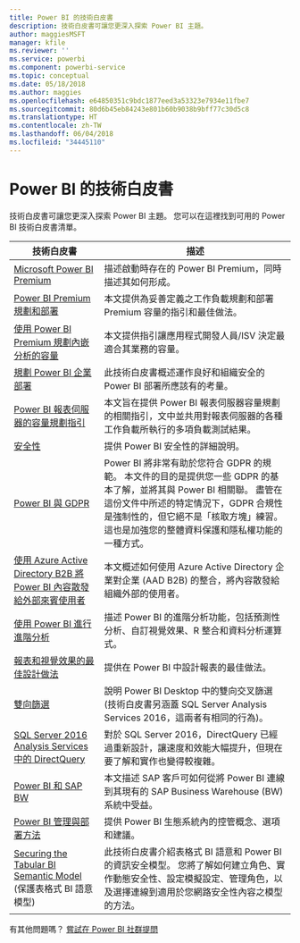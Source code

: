 ```yaml
---
title: Power BI 的技術白皮書
description: 技術白皮書可讓您更深入探索 Power BI 主題。
author: maggiesMSFT
manager: kfile
ms.reviewer: ''
ms.service: powerbi
ms.component: powerbi-service
ms.topic: conceptual
ms.date: 05/18/2018
ms.author: maggies
ms.openlocfilehash: e64850351c9bdc1877eed3a53323e7934e11fbe7
ms.sourcegitcommit: 80d6b45eb84243e801b60b9038b9bff77c30d5c8
ms.translationtype: HT
ms.contentlocale: zh-TW
ms.lasthandoff: 06/04/2018
ms.locfileid: "34445110"
---
```

# <a name="whitepapers-for-power-bi"></a>Power BI 的技術白皮書

技術白皮書可讓您更深入探索 Power BI 主題。 您可以在這裡找到可用的 Power BI 技術白皮書清單。

| 技術白皮書 | 描述 |
| --- | --- |
| [Microsoft Power BI Premium](https://aka.ms/pbipremiumwhitepaper) |描述啟動時存在的 Power BI Premium，同時描述其如何形成。 |
| [Power BI Premium 規劃和部署](https://aka.ms/Premium-Capacity-Planning-Deployment)| 本文提供為妥善定義之工作負載規劃和部署 Premium 容量的指引和最佳做法。|
| [使用 Power BI Premium 規劃內嵌分析的容量](https://aka.ms/pbiewhitepaper) |本文提供指引讓應用程式開發人員/ISV 決定最適合其業務的容量。 |
| [規劃 Power BI 企業部署](https://aka.ms/pbienterprisedeploy) |此技術白皮書概述運作良好和組織安全的 Power BI 部署所應該有的考量。 |
| [Power BI 報表伺服器的容量規劃指引](report-server/capacity-planning.md) |本文旨在提供 Power BI 報表伺服器容量規劃的相關指引，文中並共用對報表伺服器的各種工作負載所執行的多項負載測試結果。 |
| [安全性](service-admin-power-bi-security.md) |提供 Power BI 安全性的詳細說明。 |
| [Power BI 與 GDPR](https://aka.ms/power-bi-gdpr-whitepaper)| Power BI 將非常有助於您符合 GDPR 的規範。 本文件的目的是提供您一些 GDPR 的基本了解，並將其與 Power BI 相關聯。 盡管在這份文件中所述的特定情況下，GDPR 合規性是強制性的，但它絕不是「核取方塊」練習。 這也是加強您的整體資料保護和隱私權功能的一種方式。|
| [使用 Azure Active Directory B2B 將 Power BI 內容散發給外部來賓使用者](https://aka.ms/powerbi-b2b-whitepaper)|本文概述如何使用 Azure Active Directory 企業對企業 (AAD B2B) 的整合，將內容散發給組織外部的使用者。|
| [使用 Power BI 進行進階分析](https://info.microsoft.com/advanced-analytics-with-power-bi.html?Is=Website) |描述 Power BI 的進階分析功能，包括預測性分析、自訂視覺效果、R 整合和資料分析運算式。 |
| [報表和視覺效果的最佳設計做法](power-bi-visualization-best-practices.md) |提供在 Power BI 中設計報表的最佳做法。 |
| [雙向篩選](desktop-bidirectional-filtering.md) |說明 Power BI Desktop 中的雙向交叉篩選 (技術白皮書另涵蓋 SQL Server Analysis Services 2016，這兩者有相同的行為)。 |
| [SQL Server 2016 Analysis Services 中的 DirectQuery](https://blogs.msdn.microsoft.com/analysisservices/2017/04/06/directquery-in-sql-server-2016-analysis-services-whitepaper/) |對於 SQL Server 2016，DirectQuery 已經過重新設計，讓速度和效能大幅提升，但現在要了解和實作也變得較複雜。 |
| [Power BI 和 SAP BW](https://aka.ms/powerbiandsapbw)| 本文描述 SAP 客戶可如何從將 Power BI 連線到其現有的 SAP Business Warehouse (BW) 系統中受益。|
| [Power BI 管理與部署方法](http://go.microsoft.com/fwlink/?LinkId=785915&clcid=0x409) | 提供 Power BI 生態系統內的控管概念、選項和建議。 |
| [Securing the Tabular BI Semantic Model](http://download.microsoft.com/download/D/2/0/D20E1C5F-72EA-4505-9F26-FEF9550EFD44/Securing%20the%20Tabular%20BI%20Semantic%20Model.docx) (保護表格式 BI 語意模型) |此技術白皮書介紹表格式 BI 語意和 Power BI 的資訊安全模型。 您將了解如何建立角色、實作動態安全性、設定模擬設定、管理角色，以及選擇連線到適用於您網路安全性內容之模型的方法。 |

有其他問題嗎？ [嘗試在 Power BI 社群提問](http://community.powerbi.com/)

